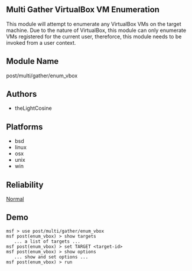 ## Multi Gather VirtualBox VM Enumeration

This module will attempt to enumerate any VirtualBox VMs on 
the target machine. Due to the nature of VirtualBox, this 
module can only enumerate VMs registered for the current 
user, thereforce, this module needs to be invoked from a 
user context.


## Module Name
post/multi/gather/enum_vbox

## Authors
* theLightCosine





## Platforms
* bsd
* linux
* osx
* unix
* win

## Reliability
[Normal](https://github.com/rapid7/metasploit-framework/wiki/Exploit-Ranking)

## Demo

```
msf > use post/multi/gather/enum_vbox
msf post(enum_vbox) > show targets
   ... a list of targets ...
msf post(enum_vbox) > set TARGET <target-id>
msf post(enum_vbox) > show options
   ... show and set options ...
msf post(enum_vbox) > run
```
    
    